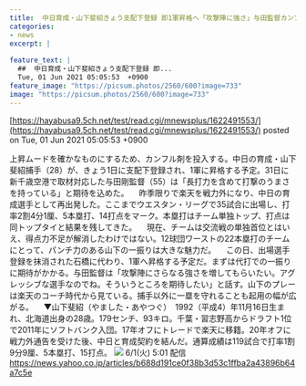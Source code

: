 ```yaml
---
title:  中日育成・山下斐紹きょう支配下登録 即1軍昇格へ「攻撃陣に強さ」与田監督カンフル剤期待  
categories:
- news
excerpt: |
  
feature_text: |
  ##  中日育成・山下斐紹きょう支配下登録 即...
  Tue, 01 Jun 2021 05:05:53  +0900
feature_image: "https://picsum.photos/2560/600?image=733"
image: "https://picsum.photos/2560/600?image=733"
---
```


[https://hayabusa9.5ch.net/test/read.cgi/mnewsplus/1622491553/](https://hayabusa9.5ch.net/test/read.cgi/mnewsplus/1622491553/)
posted on Tue, 01 Jun 2021 05:05:53  +0900

<!--more-->

上昇ムードを確かなものにするため、カンフル剤を投入する。中日の育成・山下斐紹捕手（28）が、きょう1日に支配下登録され、1軍に昇格する予定。31日に新千歳空港で取材対応した与田剛監督（55）は「長打力を含めて打撃のうまさを持っている」と期待を込めた。 　昨季限りで楽天を戦力外になり、中日の育成選手として再出発した。ここまでウエスタン・リーグで35試合に出場し、打率2割4分1厘、5本塁打、14打点をマーク。本塁打はチーム単独トップ、打点は同トップタイと結果を残してきた。 　現在、チームは交流戦の単独首位とはいえ、得点力不足が解消したわけではない。12球団ワーストの22本塁打のチームにとって、パンチ力のある山下の一振りは大きな魅力だ。 　この日、出場選手登録を抹消された石橋に代わり、1軍へ昇格する予定だ。まずは代打での一振りに期待がかかる。与田監督は「攻撃陣にさらなる強さを増してもらいたい。アグレッシブな選手なのでね。そういうところを期待したい」と話す。山下のプレーは楽天のコーチ時代から見ている。捕手以外に一塁を守れることも起用の幅が広がる。 　▼山下斐紹（やました・あやつぐ）　1992（平成4）年11月16日生まれ、北海道出身の28歳。179センチ、93キロ。千葉・習志野高からドラフト1位で2011年にソフトバンク入団。17年オフにトレードで楽天に移籍。20年オフに戦力外通告を受けた後、中日と育成契約を結んだ。通算成績は119試合で打率1割9分9厘、5本塁打、15打点。 ![](https://i.imgur.com/mULe8Ga.jpg) 6/1(火) 5:01 配信 https://news.yahoo.co.jp/articles/b688d191ce0f38b3d53c1ffba2a43896b64a7c5e
